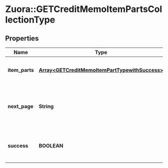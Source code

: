 # Zuora::GETCreditMemoItemPartsCollectionType

## Properties
Name | Type | Description | Notes
------------ | ------------- | ------------- | -------------
**item_parts** | [**Array&lt;GETCreditMemoItemPartTypewithSuccess&gt;**](GETCreditMemoItemPartTypewithSuccess.md) | Container for credit memo part items.  | [optional] 
**next_page** | **String** | URL to retrieve the next page of the response if it exists; otherwise absent.  | [optional] 
**success** | **BOOLEAN** | Returns &#x60;true&#x60; if the request was processed successfully. | [optional] 


